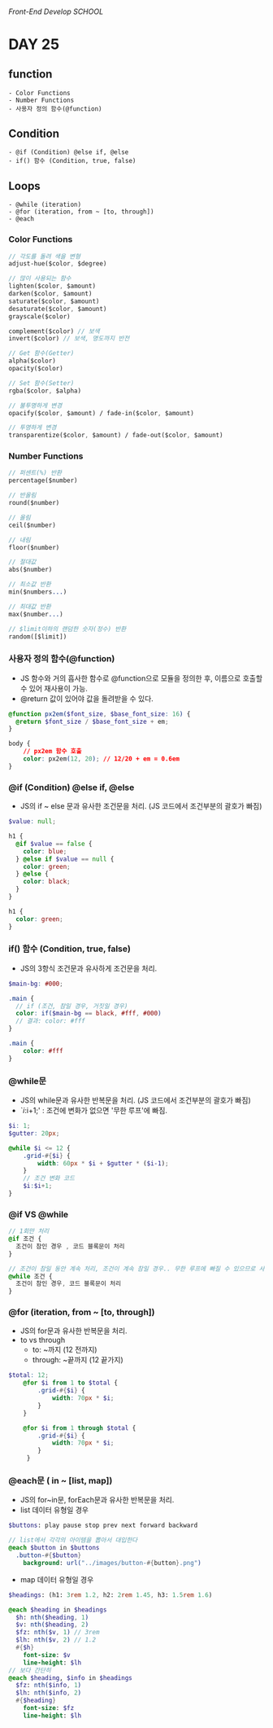 ###### Front-End Develop SCHOOL

# DAY 25
## function
	- Color Functions
	- Number Functions
	- 사용자 정의 함수(@function)
## Condition
	- @if (Condition) @else if, @else
	- if() 함수 (Condition, true, false)
## Loops
	- @while (iteration)
	- @for (iteration, from ~ [to, through])
	- @each

### Color Functions
```sass
// 각도를 돌려 색을 변형
adjust-hue($color, $degree)

// 많이 사용되는 함수
lighten($color, $amount)
darken($color, $amount)
saturate($color, $amount)
desaturate($color, $amount)
grayscale($color)

complement($color) // 보색
invert($color) // 보색, 명도까지 반전

// Get 함수(Getter)
alpha($color)
opacity($color)

// Set 함수(Setter)
rgba($color, $alpha)

// 불투명하게 변경
opacify($color, $amount) / fade-in($color, $amount)

// 투명하게 변경
transparentize($color, $amount) / fade-out($color, $amount)
```

### Number Functions

```sass
// 퍼센트(%) 반환
percentage($number)

// 반올림
round($number)

// 올림
ceil($number)

// 내림
floor($number)

// 절대값
abs($number)

// 최소값 반환
min($numbers...)

// 최대값 반환
max($number...)

// $limit이하의 랜덤한 숫자(정수) 반환
random([$limit])
```

### 사용자 정의 함수(@function)
- JS 함수와 거의 흡사한 함수로 @function으로 모듈을 정의한 후, 이름으로 호출할 수 있어 재사용이 가능.
- @return 값이 있어야 값을 돌려받을 수 있다.

```scss
@function px2em($font_size, $base_font_size: 16) {
  @return $font_size / $base_font_size + em;
}
```

```css
body {
	// px2em 함수 호출
	color: px2em(12, 20); // 12/20 + em = 0.6em 
}
```

### @if (Condition) @else if, @else
- JS의 if ~ else 문과 유사한 조건문을 처리. (JS 코드에서 조건부분의 괄호가 빠짐)

```scss
$value: null;

h1 {
  @if $value == false {
    color: blue;
  } @else if $value == null {
    color: green;
  } @else {
    color: black;
  }
}
```

```css
h1 {
  color: green; 
}
```

### if() 함수 (Condition, true, false)
- JS의 3항식 조건문과 유사하게 조건문을 처리.

```scss
$main-bg: #000;

.main {
  // if (조건, 참일 경우, 거짓일 경우)
  color: if($main-bg == black, #fff, #000)
  // 결과: color: #fff
}
```

```css
.main {
	color: #fff
}
```

### @while문
- JS의 while문과 유사한 반복문을 처리. (JS 코드에서 조건부분의 괄호가 빠짐)
- `$i:$i+1;' : 조건에 변화가 없으면 '무한 루프'에 빠짐.

```scss
$i: 1; 
$gutter: 20px;

@while $i <= 12 { 
	.grid-#{$i} {
		width: 60px * $i + $gutter * ($i-1); 
	}
	// 조건 변화 코드 
	$i:$i+1; 
}
```

### @if VS @while
```scss
// 1회만 처리
@if 조건 {
  조건이 참인 경우 , 코드 블록문이 처리
}

// 조건이 참일 동안 계속 처리, 조건이 계속 참일 경우.. 무한 루프에 빠질 수 있으므로 사용에 주의해야 한다.
@while 조건 {
  조건이 참인 경우, 코드 블록문이 처리
}
```

### @for (iteration, from ~ [to, through])
- JS의 for문과 유사한 반복문을 처리.
- to vs through
	- to: ~까지 (12 전까지)
	- through: ~끝까지 (12 끝가지)
 
```scss
$total: 12;
	@for $i from 1 to $total {
		.grid-#{$i} {
			width: 70px * $i; 
		}
	}

	@for $i from 1 through $total { 
		.grid-#{$i} {
			width: 70px * $i; 
		}
	 }
```

### @each문 ( in ~ [list, map])
- JS의 for~in문, forEach문과 유사한 반복문을 처리.
- list 데이터 유형일 경우

```sass
$buttons: play pause stop prev next forward backward

// list에서 각각의 아이템을 뽑아서 대입한다
@each $button in $buttons
  .button-#{$button}
    background: url("../images/button-#{button}.png")
```

- map 데이터 유형일 경우

```sass
$headings: (h1: 3rem 1.2, h2: 2rem 1.45, h3: 1.5rem 1.6)

@each $heading in $headings
  $h: nth($heading, 1)
  $v: nth($heading, 2)
  $fz: nth($v, 1) // 3rem
  $lh: nth($v, 2) // 1.2
  #{$h}
    font-size: $v
    line-height: $lh
// 보다 간단히
@each $heading, $info in $headings
  $fz: nth($info, 1)
  $lh: nth($info, 2)
  #{$heading}
    font-size: $fz
    line-height: $lh
```











